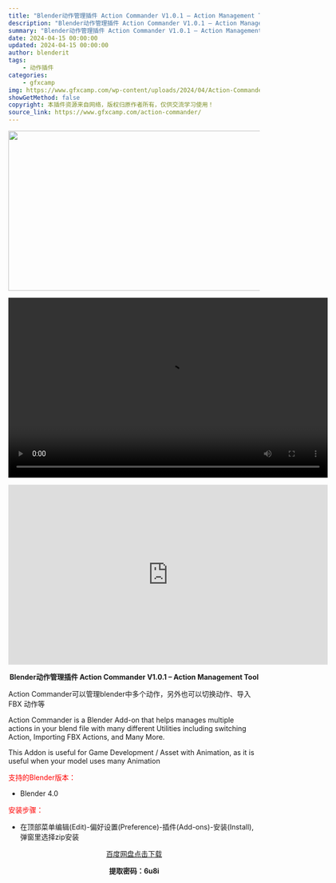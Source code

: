 ```yaml
---
title: "Blender动作管理插件 Action Commander V1.0.1 – Action Management Tool"
description: "Blender动作管理插件 Action Commander V1.0.1 – Action Management Tool Action Commander可以管理blender中多个动..."
summary: "Blender动作管理插件 Action Commander V1.0.1 – Action Management Tool Action Commander可以管理blender中多个动..."
date: 2024-04-15 00:00:00
updated: 2024-04-15 00:00:00
author: blenderit
tags: 
    - 动作插件
categories:
    - gfxcamp
img: https://www.gfxcamp.com/wp-content/uploads/2024/04/Action-Commander-Action-Management-Tool.jpg
showGetMethod: false
copyright: 本插件资源来自网络，版权归原作者所有，仅供交流学习使用！
source_link: https://www.gfxcamp.com/action-commander/
---
```

<div><p><img decoding="async" class="aligncenter size-full wp-image-120878" src="https://www.gfxcamp.com/wp-content/uploads/2024/04/Action-Commander-Action-Management-Tool.jpg" data-src="https://www.gfxcamp.com/wp-content/uploads/2024/04/Action-Commander-Action-Management-Tool.jpg" alt="" width="640" height="320" data-srcset="https://www.gfxcamp.com/wp-content/uploads/2024/04/Action-Commander-Action-Management-Tool.jpg 640w, https://www.gfxcamp.com/wp-content/uploads/2024/04/Action-Commander-Action-Management-Tool-150x75.jpg 150w" data-sizes="(max-width: 640px) 100vw, 640px"><br>
</p><center><div style="width: 640px;" class="wp-video"><!--[if lt IE 9]><script>document.createElement('video');</script><![endif]-->
<video class="wp-video-shortcode" id="video-120877-1" width="640" height="360" preload="true" controls="controls"><source type="video/mp4" src="http://cloud.video.taobao.com/play/u/null/p/1/e/6/t/1/458186274904.mp4?_=1"></source><a href="http://cloud.video.taobao.com/play/u/null/p/1/e/6/t/1/458186274904.mp4">http://cloud.video.taobao.com/play/u/null/p/1/e/6/t/1/458186274904.mp4</a></video></div></center><p style="text-align: center;"><iframe loading="lazy" src="https://player.youku.com/embed/XNjM4Mjc1MjA4MA==" width="640" height="360" frameborder="0" allowfullscreen="allowfullscreen" data-mce-fragment="1"></iframe></p><p style="text-align: center;"><strong>Blender动作管理插件 Action Commander V1.0.1 – Action Management Tool</strong></p><p>Action Commander可以管理blender中多个动作，另外也可以切换动作、导入 FBX 动作等</p><p>Action Commander is a Blender Add-on that helps manages multiple actions in your blend file with many different Utilities including switching Action, Importing FBX Actions, and Many More.</p><p>This Addon is useful for Game Development / Asset with Animation, as it is useful when your model uses many Animation</p><p style="text-align: left;"><span style="color: #ff0000;">支持的Blender版本：</span></p><ul>
<li style="text-align: left;">Blender 4.0</li>
</ul><p style="text-align: left;"><span style="color: #ff0000;">安装步骤：</span></p><ul>
<li>在顶部菜单编辑(Edit)-偏好设置(Preference)-插件(Add-ons)-安装(Install),弹窗里选择zip安装</li>
</ul><p style="text-align: center;"><a class="maxbutton-3 maxbutton maxbutton-baidu" target="_blank" rel="noopener" href="https://pan.baidu.com/s/1GfcinVu_nWaJrES93U5JjA?pwd=6u8i"><span class="mb-text">百度网盘点击下载</span></a></p><p style="text-align: center;"><strong>提取密码：6u8i</strong></p></div>